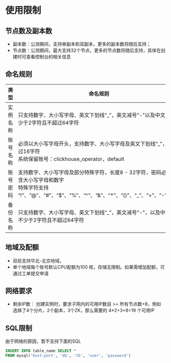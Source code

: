 # 使用限制

## 节点数及副本数
- 副本数：公测期间，支持单副本和双副本，更多的副本数将随后支持；
- 节点数：公测期间，最大支持32个节点，更多的节点数将随后支持，具体在创建时可查看控制台的相关信息

## 命名规则
|类型|命名规则|
|---|---|
|实例名称|只支持数字、大小写字母、英文下划线“_”，英文减号"-"以及中文，不少于2字符且不超过64字符|
|账号名称|必须以大小写字母开头，支持数字、大小写字母及英文下划线“_”，不超过16字符<br>系统保留账号：clickhouse_operator，default|
|账号密码|支持数字、大小写字母及部分特殊字符，长度8 - 32字符，密码必须包含大小写字母和数字<br>特殊字符支持 “!”、“@”、“#”、“$”、“%”、“^”、“&”、“*”、“()”、“_”、“+”、“-”、“=”|
|备份名称|只支持数字、大小写字母、英文下划线“_”，英文减号"-"，以及中文，不少于2字符且不超过64字符|

## 地域及配额
- 目前支持华北-北京地域，
- 单个地域每个账号默认CPU配额为100 核，存储无限制。如果需增加配额，可通过工单提交申请

## 网络要求
- 剩余IP数： 创建实例时，要求子网内的可用IP数目 >= 所有节点数+8，例如 选择了4个分片，2个副本，3个ZK，那么需要的 4*2+3+8=19 个可用IP

## SQL限制
由于网络的原因，暂不支持下面的SQL
```SQL
INSERT INTO table_name SELECT *
FROM mysql('host:port', 'db', 'tb', 'user', 'password') 
```
